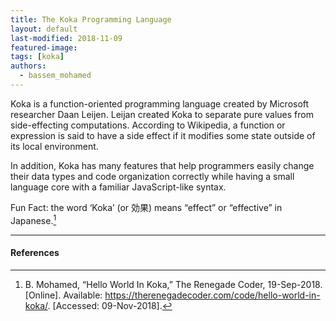 ```yaml
---
title: The Koka Programming Language
layout: default
last-modified: 2018-11-09
featured-image:
tags: [koka]
authors:
  - bassem_mohamed
---
```


Koka is a function-oriented programming language created by Microsoft researcher
Daan Leijen. Leijan created Koka to separate pure values from side-effecting
computations. According to Wikipedia, a function or expression is said to have a
side effect if it modifies some state outside of its local environment.

In addition, Koka has many features that help programmers easily change their data
types and code organization correctly while having a small language core with a
familiar JavaScript-like syntax.

Fun Fact: the word ‘Koka’ (or 効果) means “effect” or “effective” in Japanese.[^1]

---

#### References

[^1]: B. Mohamed, “Hello World In Koka,” The Renegade Coder, 19-Sep-2018. [Online]. Available: https://therenegadecoder.com/code/hello-world-in-koka/. [Accessed: 09-Nov-2018].
